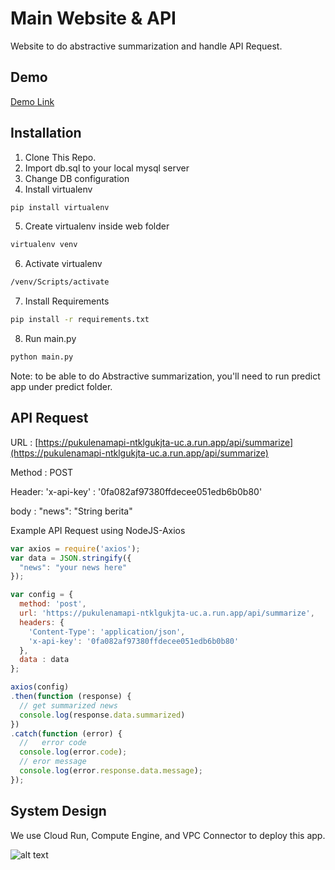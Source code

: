 # Main Website & API

Website to do abstractive summarization and handle API Request.

## Demo
[Demo Link](https://pukulenamapi-ntklgukjta-uc.a.run.app/)

## Installation
1. Clone This Repo.
2. Import db.sql to your local mysql server
3. Change DB configuration
4. Install virtualenv

```bash
pip install virtualenv
```
5. Create virtualenv inside web folder

```bash
virtualenv venv
```
6. Activate virtualenv 

```bash
/venv/Scripts/activate
```
7. Install Requirements 

```bash
pip install -r requirements.txt
```
8. Run main.py

```bash
python main.py
```

Note: to be able to do Abstractive summarization, you'll need to run predict app under predict folder.

## API Request

URL : [https://pukulenamapi-ntklgukjta-uc.a.run.app/api/summarize](https://pukulenamapi-ntklgukjta-uc.a.run.app/api/summarize) 

Method : POST

Header: 'x-api-key' : '0fa082af97380ffdecee051edb6b0b80' 


body : "news": "String berita"

Example API Request using NodeJS-Axios
```javascript
var axios = require('axios');
var data = JSON.stringify({
  "news": "your news here"
});

var config = {
  method: 'post',
  url: 'https://pukulenamapi-ntklgukjta-uc.a.run.app/api/summarize',
  headers: { 
    'Content-Type': 'application/json', 
    'x-api-key': '0fa082af97380ffdecee051edb6b0b80'
  },
  data : data
};

axios(config)
.then(function (response) {
  // get summarized news 
  console.log(response.data.summarized)
})
.catch(function (error) {
  //   error code
  console.log(error.code);
  // eror message
  console.log(error.response.data.message);
});
```




## System Design
We use Cloud Run, Compute Engine, and VPC Connector to deploy this app. 

![alt text](https://i.ibb.co/5MdppkP/Whats-App-Image-2022-06-08-at-10-30-25-AM.jpg)


